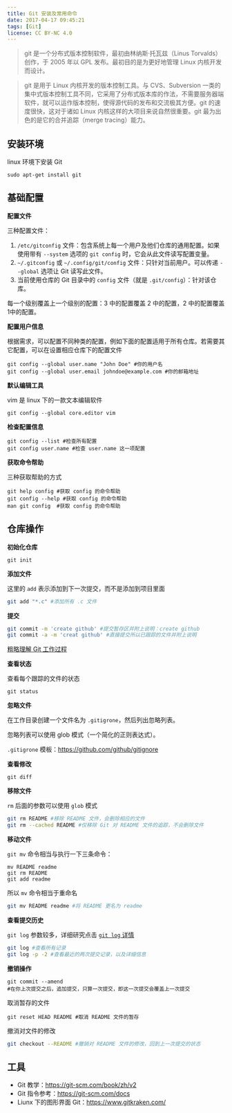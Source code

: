 ```yaml
---
title: Git 安装及常用命令
date: 2017-04-17 09:45:21
tags: [Git]
license: CC BY-NC 4.0
---
```


> git 是一个分布式版本控制软件，最初由林纳斯·托瓦兹（Linus Torvalds）创作，于 2005 年以 GPL 发布。最初目的是为更好地管理 Linux 内核开发而设计。

> git 是用于 Linux 内核开发的版本控制工具。与 CVS、Subversion 一类的集中式版本控制工具不同，它采用了分布式版本库的作法，不需要服务器端软件，就可以运作版本控制，使得源代码的发布和交流极其方便。git 的速度很快，这对于诸如 Linux 内核这样的大项目来说自然很重要。git 最为出色的是它的合并追踪（merge tracing）能力。

## 安装环境

linux 环境下安装 Git

```
sudo apt-get install git
```

<!-- more -->

## 基础配置

**配置文件**

三种配置文件：
1. `/etc/gitconfig` 文件：包含系统上每一个用户及他们仓库的通用配置。如果使用带有 `--system` 选项的 `git config` 时，它会从此文件读写配置变量。
2. `~/.gitconfig` 或 `~/.config/git/config` 文件：只针对当前用户。可以传递 `--global` 选项让 Git 读写此文件。
3. 当前使用仓库的 Git 目录中的 `config` 文件（就是 `.git/config`）：针对该仓库。

每一个级别覆盖上一个级别的配置：3 中的配置覆盖 2 中的配置，2 中的配置覆盖 1中的配置。

**配置用户信息**

根据需求，可以配置不同种类的配置，例如下面的配置适用于所有仓库。若需要其它配置，可以在设置相应仓库下的配置文件

```
git config --global user.name "John Doe" #你的用户名
git config --global user.email johndoe@example.com #你的邮箱地址
```

**默认编辑工具**

vim 是 linux 下的一款文本编辑软件

```
git config --global core.editor vim
```

**检查配置信息**

```
git config --list #检查所有配置
git config user.name #检查 user.name 这一项配置
```

**获取命令帮助**

三种获取帮助的方式

```
git help config #获取 config 的命令帮助
git config --help #获取 config 的命令帮助
man git config  #获取 config 的命令帮助
```

## 仓库操作

**初始化仓库**

```
git init
```

**添加文件**

这里的 `add` 表示添加到下一次提交，而不是添加到项目里面

```bash
git add "*.c" #添加所有 .c 文件
```

**提交**

```bash
git commit -m 'create github' #提交暂存区并附上说明：create github
git commit -a -m 'creat github' #直接提交所以已跟踪的文件并附上说明
```

[粗略理解 Git 工作过程](https://git-scm.com/book/zh/v2/Git-%E5%9F%BA%E7%A1%80-%E8%AE%B0%E5%BD%95%E6%AF%8F%E6%AC%A1%E6%9B%B4%E6%96%B0%E5%88%B0%E4%BB%93%E5%BA%93)

**查看状态**

查看每个跟踪的文件的状态

```
git status 
```

**忽略文件**

在工作目录创建一个文件名为 `.gitigrone`，然后列出忽略列表。

忽略列表可以使用 glob 模式（一个简化的正则表达式）。

`.gitigrone` 模板：https://github.com/github/gitignore

**查看修改**

```
git diff
```

**移除文件**

`rm` 后面的参数可以使用 `glob` 模式

```bash
git rm README #移除 README 文件，会删除相应的文件
git rm --cached README #仅移除 Git 对 README 文件的追踪，不会删除文件 
```

**移动文件**

`git mv` 命令相当与执行一下三条命令：

```
mv README readme
git rm README
git add readme
```

所以 `mv` 命令相当于重命名

```bash
git mv README readme #将 README 更名为 readme
```

**查看提交历史**

`git log` 参数较多，详细研究点击 [`git log` 详情](https://git-scm.com/book/zh/v2/Git-%E5%9F%BA%E7%A1%80-%E6%9F%A5%E7%9C%8B%E6%8F%90%E4%BA%A4%E5%8E%86%E5%8F%B2)

```bash
git log #查看所有记录
git log -p -2 #查看最近的两次提交记录，以及详细信息
```

**撤销操作**

```
git commit --amend 
#在你上次提交之后，追加提交，只算一次提交，即这一次提交会覆盖上一次提交
```

取消暂存的文件

```
git reset HEAD README #取消 README 文件的暂存
```

撤消对文件的修改

```bash
git checkout --README #撤销对 README 文件的修改，回到上一次提交的状态
```

## 工具
- Git 教学：https://git-scm.com/book/zh/v2
- Git 指令参考：https://git-scm.com/docs
- Liunx 下的图形界面 Git：https://www.gitkraken.com/